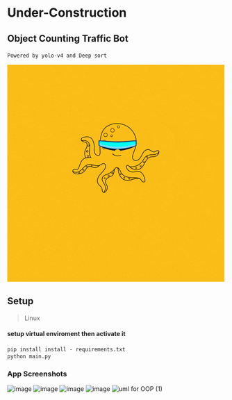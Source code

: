 # Under-Construction
## Object Counting Traffic Bot  
``Powered by yolo-v4 and Deep sort``

![](https://github.com/aj-tap/OCTO/blob/main/assets/octo.gif)

## Setup 
> Linux 
#### setup virtual enviroment then activate it
```
pip install install - requirements.txt
python main.py 
```

### App Screenshots 
![image](https://user-images.githubusercontent.com/72655919/169628896-69d1b9cc-7ed8-41b2-aea7-ebd83f8fcf19.png)
![image](https://user-images.githubusercontent.com/72655919/169628919-a0a5b99c-85ce-49d7-9321-6292690cc69d.png)
![image](https://user-images.githubusercontent.com/72655919/169628927-eb7a4f61-86fa-4a01-b5e6-90efb68e3434.png)
![image](https://user-images.githubusercontent.com/72655919/169628934-1207fb67-07a5-4c8f-a895-3d84335a57c2.png)
![uml for OOP (1)](https://user-images.githubusercontent.com/72655919/169628872-0adef0c6-1544-4fd6-8589-6e634db69675.png)
